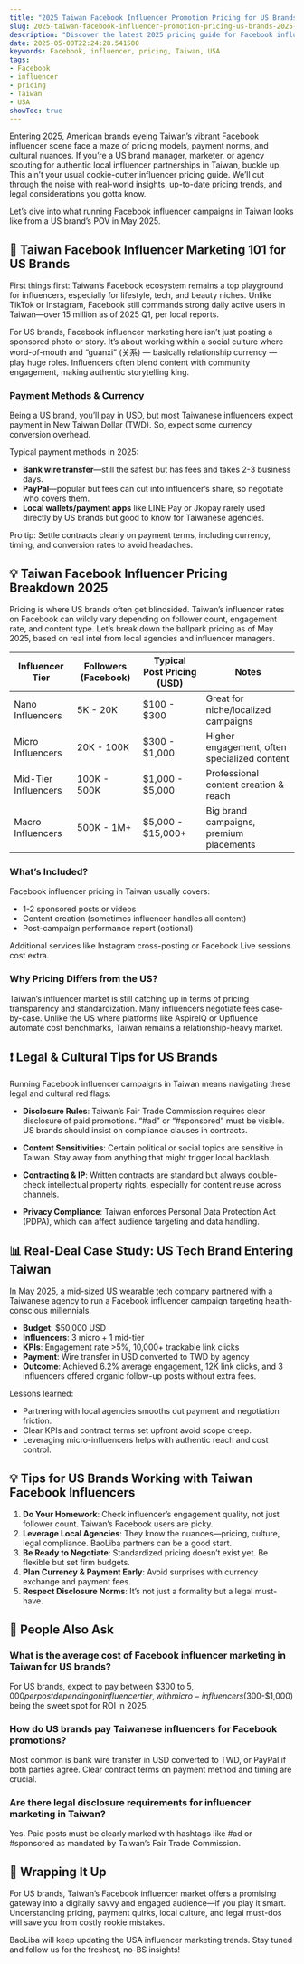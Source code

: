 ```yaml
---
title: "2025 Taiwan Facebook Influencer Promotion Pricing for US Brands: What You Need to Know"
slug: 2025-taiwan-facebook-influencer-promotion-pricing-us-brands-2025-05-08
description: "Discover the latest 2025 pricing guide for Facebook influencer marketing in Taiwan, tailored for US brands. Learn real-world tips, payment methods, and legal nuances to maximize ROI in cross-border campaigns."
date: 2025-05-08T22:24:28.541500
keywords: Facebook, influencer, pricing, Taiwan, USA
tags:
- Facebook
- influencer
- pricing
- Taiwan
- USA
showToc: true
---
```


Entering 2025, American brands eyeing Taiwan’s vibrant Facebook influencer scene face a maze of pricing models, payment norms, and cultural nuances. If you’re a US brand manager, marketer, or agency scouting for authentic local influencer partnerships in Taiwan, buckle up. This ain’t your usual cookie-cutter influencer pricing guide. We’ll cut through the noise with real-world insights, up-to-date pricing trends, and legal considerations you gotta know.  

Let’s dive into what running Facebook influencer campaigns in Taiwan looks like from a US brand’s POV in May 2025.

## 📢 Taiwan Facebook Influencer Marketing 101 for US Brands

First things first: Taiwan’s Facebook ecosystem remains a top playground for influencers, especially for lifestyle, tech, and beauty niches. Unlike TikTok or Instagram, Facebook still commands strong daily active users in Taiwan—over 15 million as of 2025 Q1, per local reports.

For US brands, Facebook influencer marketing here isn’t just posting a sponsored photo or story. It’s about working within a social culture where word-of-mouth and “guanxi” (关系) — basically relationship currency — play huge roles. Influencers often blend content with community engagement, making authentic storytelling king.

### Payment Methods & Currency

Being a US brand, you’ll pay in USD, but most Taiwanese influencers expect payment in New Taiwan Dollar (TWD). So, expect some currency conversion overhead.  

Typical payment methods in 2025:  
- **Bank wire transfer**—still the safest but has fees and takes 2-3 business days.  
- **PayPal**—popular but fees can cut into influencer’s share, so negotiate who covers them.  
- **Local wallets/payment apps** like LINE Pay or Jkopay rarely used directly by US brands but good to know for Taiwanese agencies.  

Pro tip: Settle contracts clearly on payment terms, including currency, timing, and conversion rates to avoid headaches.

## 💡 Taiwan Facebook Influencer Pricing Breakdown 2025

Pricing is where US brands often get blindsided. Taiwan’s influencer rates on Facebook can wildly vary depending on follower count, engagement rate, and content type. Let’s break down the ballpark pricing as of May 2025, based on real intel from local agencies and influencer managers.

| Influencer Tier       | Followers (Facebook) | Typical Post Pricing (USD) | Notes                                      |
|----------------------|---------------------|----------------------------|--------------------------------------------|
| Nano Influencers      | 5K - 20K            | $100 - $300                | Great for niche/localized campaigns        |
| Micro Influencers     | 20K - 100K          | $300 - $1,000              | Higher engagement, often specialized content|
| Mid-Tier Influencers  | 100K - 500K         | $1,000 - $5,000            | Professional content creation & reach       |
| Macro Influencers     | 500K - 1M+          | $5,000 - $15,000+          | Big brand campaigns, premium placements     |

### What’s Included?

Facebook influencer pricing in Taiwan usually covers:  
- 1-2 sponsored posts or videos  
- Content creation (sometimes influencer handles all content)  
- Post-campaign performance report (optional)  

Additional services like Instagram cross-posting or Facebook Live sessions cost extra.

### Why Pricing Differs from the US?

Taiwan’s influencer market is still catching up in terms of pricing transparency and standardization. Many influencers negotiate fees case-by-case. Unlike the US where platforms like AspireIQ or Upfluence automate cost benchmarks, Taiwan remains a relationship-heavy market.

## ❗ Legal & Cultural Tips for US Brands

Running Facebook influencer campaigns in Taiwan means navigating these legal and cultural red flags:

- **Disclosure Rules**: Taiwan’s Fair Trade Commission requires clear disclosure of paid promotions. “#ad” or “#sponsored” must be visible. US brands should insist on compliance clauses in contracts.

- **Content Sensitivities**: Certain political or social topics are sensitive in Taiwan. Stay away from anything that might trigger local backlash.

- **Contracting & IP**: Written contracts are standard but always double-check intellectual property rights, especially for content reuse across channels.

- **Privacy Compliance**: Taiwan enforces Personal Data Protection Act (PDPA), which can affect audience targeting and data handling.

## 📊 Real-Deal Case Study: US Tech Brand Entering Taiwan

In May 2025, a mid-sized US wearable tech company partnered with a Taiwanese agency to run a Facebook influencer campaign targeting health-conscious millennials.  

- **Budget**: $50,000 USD  
- **Influencers**: 3 micro + 1 mid-tier  
- **KPIs**: Engagement rate >5%, 10,000+ trackable link clicks  
- **Payment**: Wire transfer in USD converted to TWD by agency  
- **Outcome**: Achieved 6.2% average engagement, 12K link clicks, and 3 influencers offered organic follow-up posts without extra fees.

Lessons learned:  
- Partnering with local agencies smooths out payment and negotiation friction.  
- Clear KPIs and contract terms set upfront avoid scope creep.  
- Leveraging micro-influencers helps with authentic reach and cost control.

## 💡 Tips for US Brands Working with Taiwan Facebook Influencers

1. **Do Your Homework**: Check influencer’s engagement quality, not just follower count. Taiwan’s Facebook users are picky.  
2. **Leverage Local Agencies**: They know the nuances—pricing, culture, legal compliance. BaoLiba partners can be a good start.  
3. **Be Ready to Negotiate**: Standardized pricing doesn’t exist yet. Be flexible but set firm budgets.  
4. **Plan Currency & Payment Early**: Avoid surprises with currency exchange and payment fees.  
5. **Respect Disclosure Norms**: It’s not just a formality but a legal must-have.  

## 🤔 People Also Ask

### What is the average cost of Facebook influencer marketing in Taiwan for US brands?

For US brands, expect to pay between $300 to $5,000 per post depending on influencer tier, with micro-influencers ($300-$1,000) being the sweet spot for ROI in 2025.

### How do US brands pay Taiwanese influencers for Facebook promotions?

Most common is bank wire transfer in USD converted to TWD, or PayPal if both parties agree. Clear contract terms on payment method and timing are crucial.

### Are there legal disclosure requirements for influencer marketing in Taiwan?

Yes. Paid posts must be clearly marked with hashtags like #ad or #sponsored as mandated by Taiwan’s Fair Trade Commission.

## 📢 Wrapping It Up

For US brands, Taiwan’s Facebook influencer market offers a promising gateway into a digitally savvy and engaged audience—if you play it smart. Understanding pricing, payment quirks, local culture, and legal must-dos will save you from costly rookie mistakes.

BaoLiba will keep updating the USA influencer marketing trends. Stay tuned and follow us for the freshest, no-BS insights!